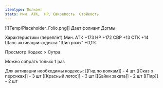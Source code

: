 ```yaml
---
itemtype: Фолиант
stats: Мин. АТК,  НР, Свирепость  Стойкость 
---
```

![[Temp/Placeholder_Folio.png]]
Дает фолиант Догмы

Характеристики (переплет)
Мин. АТК +173
НР +172
СВР +13
СТК +14
Шанс активации кодекса "Шип розы" +0,1%

Просмотр Кодекс > Сутра

Можно собрать только 1 раз

Для активации необходимы кодексы: 
[[Гид по волкам]]  - 4 шт
[[Сказ о персиках]]  - 3 шт
[[Красный лотос]]  - 3 шт
[[Байки заката]]  - 2 шт
[[Пир]]  - 2 шт

